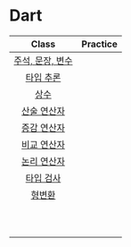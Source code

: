 # Dart

| Class | Practice |
| :---: | :------: |
| [주석, 문장, 변수](./Default/DartDefault.md) |  |
| [타입 추론](./Default/Type_Inference.md) |          |
| [상수](./Default/final,const.md)      |          |
| [산술 연산자](./Default/Arithmetic_Operators.md)      |          |
| [증감 연산자](./Default/Increment_Operator.md)      |          |
| [비교 연산자](./Default/Comparison_Operator.md)      |          |
| [논리 연산자](./Default/Logical_Operator.md)      |          |
| [타입 검사](./Default/Type_Inspection.md)      |          |
| [형변환](./Default/Casting.md)      |          |
|       |          |
|       |          |
|       |          |
|       |          |
|       |          |
|       |          |
|       |          |
|       |          |
|       |          |
|       |          |
